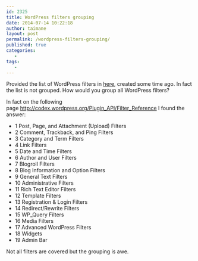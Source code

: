 ```yaml
---
id: 2325
title: WordPress filters grouping
date: 2014-07-14 10:22:18
author: taimane
layout: post
permalink: /wordpress-filters-grouping/
published: true
categories:
   -
tags:
   -
---
```

Provided the list of WordPress filters in <a href="https://programming-review.com/wordpress-filters-list/">here</a>, created some time ago. In fact the list is not grouped. How would you group all WordPress filters?



In fact on the following page <a href="http://codex.wordpress.org/Plugin_API/Filter_Reference%20">http://codex.wordpress.org/Plugin_API/Filter_Reference </a>I found the answer:


* 1 Post, Page, and Attachment (Upload) Filters
* 2 Comment, Trackback, and Ping Filters
* 3 Category and Term Filters
* 4 Link Filters
* 5 Date and Time Filters
* 6 Author and User Filters
* 7 Blogroll Filters
* 8 Blog Information and Option Filters
* 9 General Text Filters
* 10 Administrative Filters
* 11 Rich Text Editor Filters
* 12 Template Filters
* 13 Registration & Login Filters
* 14 Redirect/Rewrite Filters
* 15 WP_Query Filters
* 16 Media Filters
* 17 Advanced WordPress Filters
* 18 Widgets
* 19 Admin Bar



Not all filters are covered but the grouping is awe.

